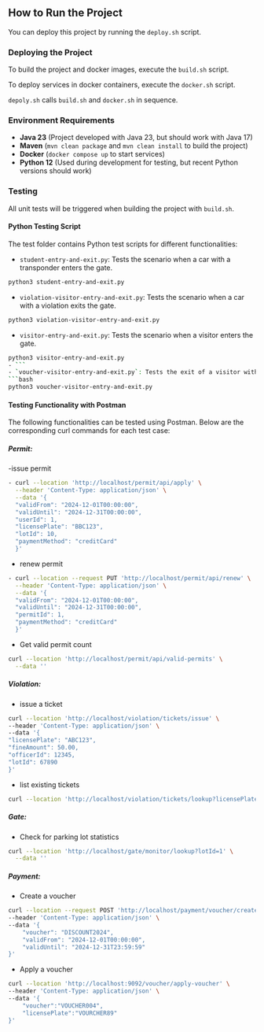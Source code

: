 ## How to Run the Project

You can deploy this project by running the `deploy.sh` script.

### Deploying the Project

To build the project and docker images, execute the `build.sh` script. 

To deploy services in docker containers, execute the `docker.sh` script.

`depoly.sh` calls `build.sh` and `docker.sh` in sequence.

### Environment Requirements

- **Java 23** (Project developed with Java 23, but should work with Java 17)
- **Maven** (`mvn clean package` and `mvn clean install` to build the project)
- **Docker** (`docker compose up` to start services)
- **Python 12** (Used during development for testing, but recent Python versions should work)

### Testing 

All unit tests will be triggered when building the project with `build.sh`.

#### Python Testing Script

The test folder contains Python test scripts for different functionalities:
- `student-entry-and-exit.py`: Tests the scenario when a car with a transponder enters the gate.
```bash
python3 student-entry-and-exit.py
```

- `violation-visitor-entry-and-exit.py`: Tests the scenario when a car with a violation exits the gate.
```bash 
python3 violation-visitor-entry-and-exit.py
```
- `visitor-entry-and-exit.py`: Tests the scenario when a visitor enters the gate.
```bash
python3 visitor-entry-and-exit.py
- ``` 
- `voucher-visitor-entry-and-exit.py`: Tests the exit of a visitor with a voucher applied.
```bash
python3 voucher-visitor-entry-and-exit.py
```



#### Testing Functionality with Postman

The following functionalities can be tested using Postman. Below are the corresponding curl commands for each test case:

##### Permit: 
-issue permit 
```bash
- curl --location 'http://localhost/permit/api/apply' \
  --header 'Content-Type: application/json' \
  --data '{
  "validFrom": "2024-12-01T00:00:00",
  "validUntil": "2024-12-31T00:00:00",
  "userId": 1,
  "licensePlate": "BBC123",
  "lotId": 10,
  "paymentMethod": "creditCard"
  }'
  ```
- renew permit 
```bash
- curl --location --request PUT 'http://localhost/permit/api/renew' \
  --header 'Content-Type: application/json' \
  --data '{
  "validFrom": "2024-12-01T00:00:00",
  "validUntil": "2024-12-31T00:00:00",
  "permitId": 1,
  "paymentMethod": "creditCard"
  }'
  ```


- Get valid permit count
```bash
curl --location 'http://localhost/permit/api/valid-permits' \
  --data ''
 ```
##### Violation:

- issue a ticket
```bash
curl --location 'http://localhost/violation/tickets/issue' \
--header 'Content-Type: application/json' \
--data '{
"licensePlate": "ABC123",
"fineAmount": 50.00,
"officerId": 12345,
"lotId": 67890
}'
```
- list existing tickets
```bash
curl --location 'http://localhost/violation/tickets/lookup?licensePlate=ABC123'
```
##### Gate:
- Check for parking lot statistics
```bash
curl --location 'http://localhost/gate/monitor/lookup?lotId=1' \
  --data ''
```

##### Payment:
- Create a voucher 
```bash
curl --location --request POST 'http://localhost/payment/voucher/create' \
--header 'Content-Type: application/json' \
--data '{
    "voucher": "DISCOUNT2024",
    "validFrom": "2024-12-01T00:00:00",
    "validUntil": "2024-12-31T23:59:59"
}'
```
- Apply a voucher
```bash
curl --location 'http://localhost:9092/voucher/apply-voucher' \
--header 'Content-Type: application/json' \
--data '{
    "voucher":"VOUCHER004",
    "licensePlate":"VOURCHER89"
}'

```